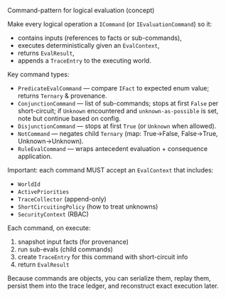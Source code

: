 Command-pattern for logical evaluation (concept)

Make every logical operation a `ICommand` (or `IEvaluationCommand`) so it:

- contains inputs (references to facts or sub-commands),
- executes deterministically given an `EvalContext`,
- returns `EvalResult`,
- appends a `TraceEntry` to the executing world.

Key command types:

- `PredicateEvalCommand` — compare `IFact` to expected enum value; returns `Ternary` & provenance.
- `ConjunctionCommand` — list of sub-commands; stops at first `False` per short-circuit; if `Unknown` encountered and `unknown-as-possible` is set, note but continue based on config.
- `DisjunctionCommand` — stops at first `True` (or `Unknown` when allowed).
- `NotCommand` — negates child `Ternary` (map: True→False, False→True, Unknown→Unknown).
- `RuleEvalCommand` — wraps antecedent evaluation + consequence application.

Important: each command MUST accept an `EvalContext` that includes:

- `WorldId`
- `ActivePriorities`
- `TraceCollector` (append-only)
- `ShortCircuitingPolicy` (how to treat unknowns)
- `SecurityContext` (RBAC)

Each command, on execute:

1. snapshot input facts (for provenance)
2. run sub-evals (child commands)
3. create `TraceEntry` for this command with short-circuit info
4. return `EvalResult`

Because commands are objects, you can serialize them, replay them, persist them into the trace ledger, and reconstruct exact execution later.
